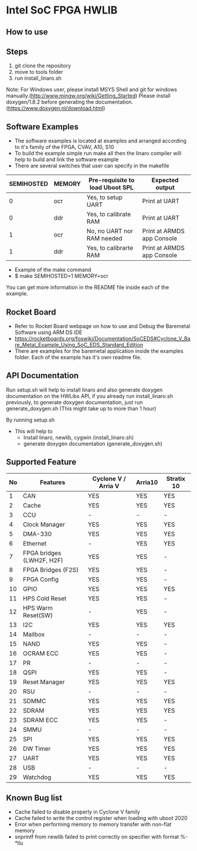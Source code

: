 # Intel SoC FPGA HWLIB
## How to use
## Steps
1) git clone the repository
2) move to tools folder
3) run install_linaro.sh

Note: 
For Windows user, please install MSYS Shell and git for windows manually.(http://www.mingw.org/wiki/Getting_Started)
Please install doxygen/1.8.2 before generating the documentation. (https://www.doxygen.nl/download.html)

## Software Examples
- The software examples is located at examples and arranged according to it's family of the FPGA, CVAV, A10, S10
- To build the example simple run make all then the linaro compiler will help to build and link the software example
- There are several switches that user can specify in the makefile

| SEMIHOSTED | MEMORY   | Pre-requisite to load Uboot SPL     |   Expected output           |
|------------|----------|-------------------------------------|-----------------------------|
| 0          | ocr      | Yes, to setup UART                  |  Print at UART              |
| 0          | ddr      | Yes, to calibrate RAM               |  Print at UART              |
| 1          | ocr      | No, no UART nor RAM needed          |  Print at ARMDS app Console |
| 1          | ddr      | Yes, to calibrarte RAM              |  Print at ARMDS app Console |

- Example of the make command
- $ make SEMIHOSTED=1 MEMORY=ocr

You can get more information in the README file inside each of the example.

## Rocket Board
- Refer to Rocket Board webpage on how to use and Debug the Baremetal Software using ARM DS IDE
- https://rocketboards.org/foswiki/Documentation/SoCEDS#Cyclone_V_Bare_Metal_Example_Using_SoC_EDS_Standard_Edition
- There are examples for the baremetal application inside the examples folder. Each of the example has it's own readme file.

## API Documentation
Run setup.sh will help to install linaro and also generate doxygen documentation on the HWLibs API,
if you already run install_linaro.sh previously, to generate doxygen documentation, just run generate_doxygen.sh (This might take up to more than 1 hour)

By running setup.sh
   - This will help to
     - Install linaro, newlib, cygwin (install_linaro.sh)
     - generate doxygen documentation (generate_doxygen.sh)

## Supported Feature
| No | Features                  | Cyclone V / Arria V | Arria10 | Stratix 10 |
|----|---------------------------|---------------------|---------|------------|
| 1  | CAN                       |         YES         |   YES   |     YES    |
| 2  | Cache                     |         YES         |   YES   |     YES    |
| 3  | CCU                       |          -          |    -    |      -     |
| 4  | Clock Manager             |         YES         |   YES   |     YES    |
| 5  | DMA-330                   |         YES         |   YES   |     YES    |
| 6  | Ethernet                  |          -          |   YES   |     YES    |
| 7  | FPGA bridges (LWH2F, H2F) |         YES         |   YES   |      -     |
| 8  | FPGA Bridges (F2S)        |         YES         |   YES   |      -     |
| 9  | FPGA Config               |         YES         |   YES   |      -     |
| 10 | GPIO                      |         YES         |   YES   |     YES    |
| 11 | HPS Cold Reset            |         YES         |   YES   |      -     |
| 12 | HPS Warm Reset(SW)        |          -          |   YES   |      -     |
| 13 | I2C                       |         YES         |   YES   |     YES    |
| 14 | Mailbox                   |          -          |    -    |      -     |
| 15 | NAND                      |         YES         |   YES   |      -     |
| 16 | OCRAM ECC                 |         YES         |   YES   |      -     |
| 17 | PR                        |          -          |    -    |      -     |
| 18 | QSPI                      |         YES         |   YES   |      -     |
| 19 | Reset Manager             |         YES         |   YES   |     YES    |
| 20 | RSU                       |          -          |    -    |      -     |
| 21 | SDMMC                     |         YES         |   YES   |     YES    |
| 22 | SDRAM                     |         YES         |   YES   |     YES    |
| 23 | SDRAM ECC                 |         YES         |   YES   |      -     |
| 24 | SMMU                      |          -          |    -    |      -     |
| 25 | SPI                       |         YES         |   YES   |     YES    |
| 26 | DW Timer                  |         YES         |   YES   |     YES    |
| 27 | UART                      |         YES         |   YES   |     YES    |
| 28 | USB                       |          -          |    -    |      -     |
| 29 | Watchdog                  |         YES         |   YES   |     YES    |

## Known Bug list
- Cache failed to disable properly in Cyclone V family
- Cache failed to write the control register when loading with uboot 2020
- Error when performing memory to memory transfer with non-flat memory
- snprintf from newlib failed to print correctly on specifier with format %-*llu

